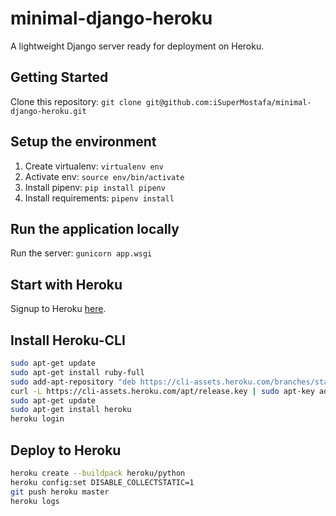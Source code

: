 # minimal-django-heroku

 A lightweight Django server ready for deployment on Heroku.

## Getting Started

Clone this repository: `git clone git@github.com:iSuperMostafa/minimal-django-heroku.git`

## Setup the environment

1. Create virtualenv: `virtualenv env`
2. Activate env: `source env/bin/activate`
3. Install pipenv: `pip install pipenv`
4. Install requirements: `pipenv install`

## Run the application locally

Run the server: `gunicorn app.wsgi`

## Start with Heroku

Signup to Heroku [here](https://signup.heroku.com/).

## Install Heroku-CLI

```bash
sudo apt-get update
sudo apt-get install ruby-full
sudo add-apt-repository "deb https://cli-assets.heroku.com/branches/stable/apt ./"
curl -L https://cli-assets.heroku.com/apt/release.key | sudo apt-key add -
sudo apt-get update
sudo apt-get install heroku
heroku login
```

## Deploy to Heroku

```bash
heroku create --buildpack heroku/python
heroku config:set DISABLE_COLLECTSTATIC=1
git push heroku master
heroku logs
```

